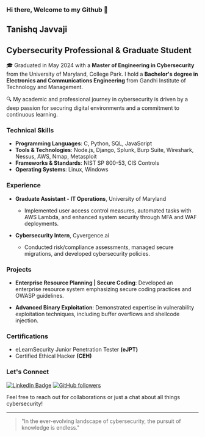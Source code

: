 ### Hi there, Welcome to my Github 👋

## Tanishq Javvaji
## Cybersecurity Professional & Graduate Student

🎓 Graduated in May 2024 with a **Master of Engineering in Cybersecurity** from the University of Maryland, College Park. I hold a **Bachelor's degree in Electronics and Communications Engineering** from Gandhi Institute of Technology and Management.

🔍 My academic and professional journey in cybersecurity is driven by a deep passion for securing digital environments and a commitment to continuous learning. 

### Technical Skills
- **Programming Languages**: C, Python, SQL, JavaScript
- **Tools & Technologies**: Node.js, Django, Splunk, Burp Suite, Wireshark, Nessus, AWS, Nmap, Metasploit
- **Frameworks & Standards**: NIST SP 800-53, CIS Controls
- **Operating Systems**: Linux, Windows

### Experience

- **Graduate Assistant - IT Operations**, University of Maryland
  - Implemented user access control measures, automated tasks with AWS Lambda, and enhanced system security through MFA and WAF deployments.

- **Cybersecurity Intern**, Cyvergence.ai
  - Conducted risk/compliance assessments, managed secure migrations, and developed cybersecurity policies.

### Projects

- **Enterprise Resource Planning | Secure Coding**: Developed an enterprise resource system emphasizing secure coding practices and OWASP guidelines.

- **Advanced Binary Exploitation**: Demonstrated expertise in vulnerability exploitation techniques, including buffer overflows and shellcode injection.

### Certifications

- eLearnSecurity Junior Penetration Tester **(eJPT)**
- Certified Ethical Hacker **(CEH)**

### Let's Connect

[![LinkedIn Badge](https://img.shields.io/badge/-TanishqJavvaji-blue?style=flat-square&logo=Linkedin&logoColor=white&link=https://www.linkedin.com/in/tanishqjavvaji/)](https://www.linkedin.com/in/tanishqjavvaji/)
[![GitHub followers](https://img.shields.io/github/followers/tanishq200?label=Follow&style=social)](https://github.com/tanishq200)

Feel free to reach out for collaborations or just a chat about all things cybersecurity!

---

> "In the ever-evolving landscape of cybersecurity, the pursuit of knowledge is endless."

